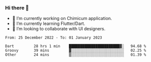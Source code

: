 ### Hi there 👋

<!--
**devcat37/devcat37** is a ✨ _special_ ✨ repository because its `README.md` (this file) appears on your GitHub profile.-->


- 🔭 I’m currently working on Chimicum application.
- 🌱 I’m currently learning Flutter/Dart.
- 👯 I’m looking to collaborate with UI designers.
<!-- - 🤔 I’m looking for help with ... -->

<!--START_SECTION:waka-->

```text
From: 25 December 2022 - To: 01 January 2023

Dart         28 hrs 1 min    ███████████████████████▓░   94.68 %
Groovy       39 mins         ▓░░░░░░░░░░░░░░░░░░░░░░░░   02.25 %
Other        24 mins         ▒░░░░░░░░░░░░░░░░░░░░░░░░   01.39 %
```

<!--END_SECTION:waka-->
